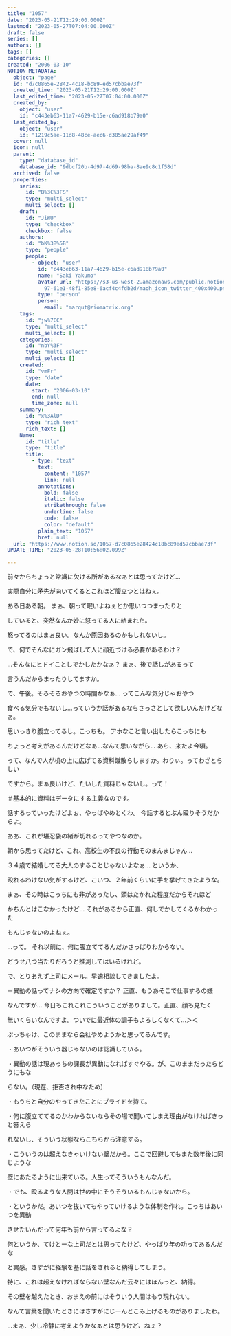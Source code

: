 ```yaml
---
title: "1057"
date: "2023-05-21T12:29:00.000Z"
lastmod: "2023-05-27T07:04:00.000Z"
draft: false
series: []
authors: []
tags: []
categories: []
created: "2006-03-10"
NOTION_METADATA:
  object: "page"
  id: "d7c0865e-2842-4c18-bc89-ed57cbbae73f"
  created_time: "2023-05-21T12:29:00.000Z"
  last_edited_time: "2023-05-27T07:04:00.000Z"
  created_by:
    object: "user"
    id: "c443eb63-11a7-4629-b15e-c6ad918b79a0"
  last_edited_by:
    object: "user"
    id: "1219c5ae-11d8-48ce-aec6-d385ae29af49"
  cover: null
  icon: null
  parent:
    type: "database_id"
    database_id: "9dbcf20b-4d97-4d69-98ba-8ae9c8c1f58d"
  archived: false
  properties:
    series:
      id: "B%3C%3FS"
      type: "multi_select"
      multi_select: []
    draft:
      id: "JiWU"
      type: "checkbox"
      checkbox: false
    authors:
      id: "bK%3B%5B"
      type: "people"
      people:
        - object: "user"
          id: "c443eb63-11a7-4629-b15e-c6ad918b79a0"
          name: "Saki Yakumo"
          avatar_url: "https://s3-us-west-2.amazonaws.com/public.notion-static.com/3ad1c4\
            97-61e1-48f1-85e8-6acf4c4fdb2d/maoh_icon_twitter_400x400.png"
          type: "person"
          person:
            email: "marqut@ziomatrix.org"
    tags:
      id: "jw%7CC"
      type: "multi_select"
      multi_select: []
    categories:
      id: "nbY%3F"
      type: "multi_select"
      multi_select: []
    created:
      id: "vmFr"
      type: "date"
      date:
        start: "2006-03-10"
        end: null
        time_zone: null
    summary:
      id: "x%3AlD"
      type: "rich_text"
      rich_text: []
    Name:
      id: "title"
      type: "title"
      title:
        - type: "text"
          text:
            content: "1057"
            link: null
          annotations:
            bold: false
            italic: false
            strikethrough: false
            underline: false
            code: false
            color: "default"
          plain_text: "1057"
          href: null
  url: "https://www.notion.so/1057-d7c0865e28424c18bc89ed57cbbae73f"
UPDATE_TIME: "2023-05-28T10:56:02.099Z"

---
```

<link rel="stylesheet" href="https://cdn.jsdelivr.net/npm/katex@0.16.2/dist/katex.min.css" integrity="sha384-bYdxxUwYipFNohQlHt0bjN/LCpueqWz13HufFEV1SUatKs1cm4L6fFgCi1jT643X" crossorigin="anonymous">


前々からちょっと常識に欠ける所があるなぁとは思ってたけど…


実際自分に矛先が向いてくるとこれほど腹立つとはねぇ。


ある日ある朝。 まぁ、朝って眠いよねぇとか思いつつまったりと


していると、突然なんか妙に怒ってる人に絡まれた。


怒ってるのはまぁ良い。なんか原因あるのかもしれないし。


で、何でそんなにガン飛ばして人に顔近づける必要があるわけ？


…そんなにヒドイことしでかしたかなぁ？ まぁ、後で話しがあるって


言うんだからまったりしてますか。


で、午後。そろそろおやつの時間かなぁ… ってこんな気分じゃおやつ


食べる気分でもないし…っていうか話があるならさっさとして欲しいんだけどなぁ。


思いっきり腹立ってるし。こっちも。 アホなこと言い出したらこっちにも


ちょっと考えがあるんだけどなぁ…なんて思いながら… あら、来たよ今頃。


って、なんで人が机の上に広げてる資料蹴散らしますか。わりぃ。ってわざとらしい


ですから。まぁ良いけど、たいした資料じゃないし。って！


＃基本的に資料はデータにする主義なのです。


話するっていったけどよぉ、やっぱやめとくわ。 今話するとぶん殴りそうだからよ。


ああ、これが堪忍袋の緒が切れるってやつなのか。


朝から思ってたけど、これ、高校生の不良の行動そのまんまじゃん…


３４歳で結婚してる大人のすることじゃないよなぁ… というか、


殴れるわけない気がするけど、こいつ、２年前くらいに手を挙げてきたような。


まぁ、その時はこっちにも非があったし、頭はたかれた程度だからそれほど


かちんとはこなかったけど… それがあるから正直、何しでかしてくるかわかった


もんじゃないのよねぇ。


…って。 それ以前に、何に腹立ててるんだかさっぱりわからない。


どうせ八つ当たりだろうと推測してはいるけれど。


で、とりあえず上司にメール。早速相談してきましたよ。


－異動の話ってナシの方向で確定ですか？ 正直、もうあそこで仕事するの嫌


なんですが… 今日もこれこれこういうことがありまして。正直、顔も見たく


無いくらいなんですよ。ついでに最近体の調子もよろしくなくて…＞＜


ぶっちゃけ、このままなら会社やめようかと思ってるんです。


・あいつがそういう器じゃないのは認識している。


・異動の話は現あっちの課長が異動になればすぐやる。が、このままだったらどうにもな


らない。（現在、拒否され中なため）


・もうちと自分のやってきたことにプライドを持て。


・何に腹立ててるのかわからないならその場で聞いてしまえ理由がなければきっと答えら


れないし、そういう状態ならこちらから注意する。


・こういうのは超えなきゃいけない壁だから。ここで回避してもまた数年後に同じような


壁にあたるように出来ている。人生ってそういうもんなんだ。


・でも、殴るような人間は世の中にそうそういるもんじゃないから。


・というかだ。あいつを抜いてもやっていけるような体制を作れ。こっちはあいつを異動


させたいんだって何年も前から言ってるよな？


何というか、てけとーな上司だとは思ってたけど、やっぱり年の功ってあるんだな


と実感。さすがに経験を基に話をされると納得してしまう。


特に、これは超えなければならない壁なんだ云々にはほんっと、納得。


その壁を越えたとき、おまえの前にはそういう人間はもう現れない。


なんて言葉を聞いたときにはさすがにじーんとこみ上げるものがありましたわ。


…まぁ、少し冷静に考えようかなぁとは思うけど、ねぇ？

